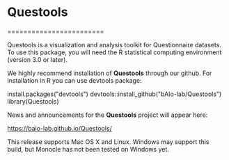 # Questools
========================

Questools is a visualization and analysis toolkit for Questionnaire datasets.  To use this package, you 
will need the R statistical computing environment (version 3.0 or later).

We highly recommend installation of **Questools** through our github.
For installation in R you can use devtools package:

install.packages("devtools")
devtools::install_github("bAIo-lab/Questools")
library(Questools)


News and announcements for the **Questools** project will appear here:

https://baio-lab.github.io/Questools/

This release supports Mac OS X and Linux. Windows may support this 
build, but Monocle has not been tested on Windows yet.
